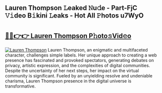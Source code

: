 ## Lauren Thompson 𝙻eaked 𝙽u𝚍e - Part-FjC 𝚅𝚒deo B𝚒kini 𝙻eaks - Hot All 𝙿hotos u7WyO

# <h2><a href="http://ld2rpl.urlbe.top/?page=Lauren+Thompson">🔗🔗👉👉 Lauren Thompson P𝚑oto𝚜Vid𝚎o</a></h2>

[![Lauren Thompson](https://i.imgur.com/eBuTRDB.gif)](http://ld2rpl.urlbe.top/?page=Lauren+Thompson)
Lauren Thompson, an enigmatic and multifaceted character, challenges simple labels. Her unique approach to creating a web presence has fascinated and provoked spectators, generating debates on privacy, artistic expression, and the complexities of digital communities. Despite the uncertainty of her next steps, her impact on the virtual community is significant. Fueled by an unyielding resolve and undeniable charisma, Lauren Thompson presence in the digital universe is transformative.
